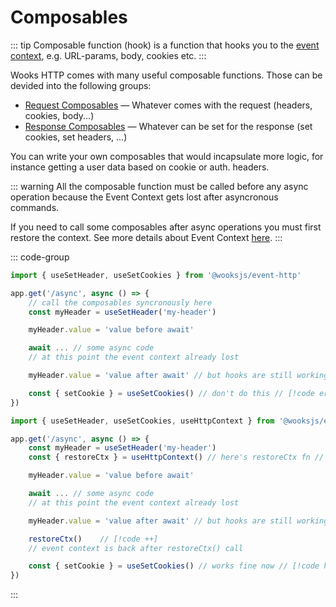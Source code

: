# Composables

::: tip
Composable function (hook) is a function that hooks you to the [event context](../../#event-context), e.g. URL-params, body, cookies etc.
:::

Wooks HTTP comes with many useful composable functions. Those can be devided into the following groups: 

- [Request Composables](./request.md) — Whatever comes with the request (headers, cookies, body...)
- [Response Composables](./request.md) — Whatever can be set for the response (set cookies, set headers, ...)

You can write your own composables that would incapsulate more logic, for instance getting a user data based on cookie or auth. headers.

::: warning
All the composable function must be called before any async operation
because the Event Context gets lost after asyncronous commands.

If you need to call some composables after async operations you must first
restore the context. See more details about Event Context [here](../../advanced/context.md).
:::


::: code-group
```js [call composables syncronously]
import { useSetHeader, useSetCookies } from '@wooksjs/event-http'

app.get('/async', async () => {
    // call the composables syncronously here
    const myHeader = useSetHeader('my-header')

    myHeader.value = 'value before await'

    await ... // some async code
    // at this point the event context already lost

    myHeader.value = 'value after await' // but hooks are still working

    const { setCookie } = useSetCookies() // don't do this // [!code error]
})
```
```js [how to restore context]
import { useSetHeader, useSetCookies, useHttpContext } from '@wooksjs/event-http'

app.get('/async', async () => {
    const myHeader = useSetHeader('my-header')
    const { restoreCtx } = useHttpContext() // here's restoreCtx fn // [!code ++]

    myHeader.value = 'value before await'

    await ... // some async code
    // at this point the event context already lost

    myHeader.value = 'value after await' // but hooks are still working

    restoreCtx()    // [!code ++]
    // event context is back after restoreCtx() call    

    const { setCookie } = useSetCookies() // works fine now // [!code hl]
})
```
:::